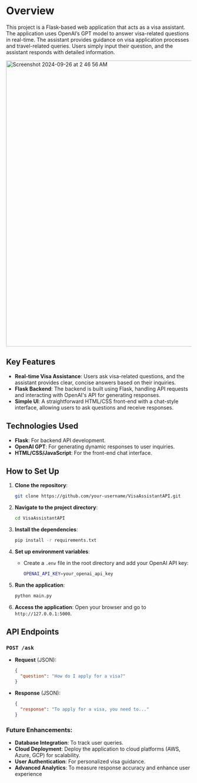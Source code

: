 # Overview

This project is a Flask-based web application that acts as a visa assistant. The application uses OpenAI’s GPT model to answer visa-related questions in real-time. The assistant provides guidance on visa application processes and travel-related queries. Users simply input their question, and the assistant responds with detailed information.


<img width="777" alt="Screenshot 2024-09-26 at 2 46 56 AM" src="https://github.com/user-attachments/assets/991a726a-0de3-4ab9-8f7b-01dd38bccdab">



## Key Features

- **Real-time Visa Assistance**: Users ask visa-related questions, and the assistant provides clear, concise answers based on their inquiries.
- **Flask Backend**: The backend is built using Flask, handling API requests and interacting with OpenAI's API for generating responses.
- **Simple UI**: A straightforward HTML/CSS front-end with a chat-style interface, allowing users to ask questions and receive responses.

## Technologies Used

- **Flask**: For backend API development.
- **OpenAI GPT**: For generating dynamic responses to user inquiries.
- **HTML/CSS/JavaScript**: For the front-end chat interface.

## How to Set Up

1. **Clone the repository**:
    ```bash
    git clone https://github.com/your-username/VisaAssistantAPI.git
    ```

2. **Navigate to the project directory**:
    ```bash
    cd VisaAssistantAPI
    ```

3. **Install the dependencies**:
    ```bash
    pip install -r requirements.txt
    ```

4. **Set up environment variables**:
    - Create a `.env` file in the root directory and add your OpenAI API key:
      ```bash
      OPENAI_API_KEY=your_openai_api_key
      ```

5. **Run the application**:
    ```bash
    python main.py
    ```

6. **Access the application**:
    Open your browser and go to `http://127.0.0.1:5000`.

## API Endpoints

### `POST /ask`
- **Request** (JSON):
    ```json
    {
      "question": "How do I apply for a visa?"
    }
    ```

- **Response** (JSON):
    ```json
    {
      "response": "To apply for a visa, you need to..."
    }
    ```


### Future Enhancements:
- **Database Integration**: To track user queries.
- **Cloud Deployment**: Deploy the application to cloud platforms (AWS, Azure, GCP) for scalability.
- **User Authentication**: For personalized visa guidance.
- **Advanced Analytics**: To measure response accuracy and enhance user experience
